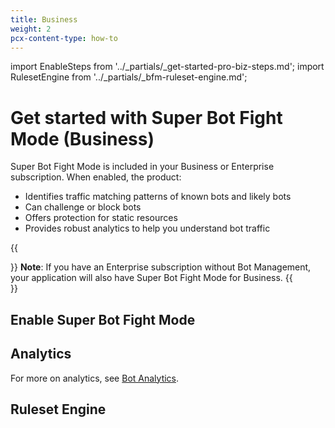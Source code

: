 ```yaml
---
title: Business
weight: 2
pcx-content-type: how-to
---
```


import EnableSteps from '../_partials/_get-started-pro-biz-steps.md';
import RulesetEngine from '../_partials/_bfm-ruleset-engine.md';

# Get started with Super Bot Fight Mode (Business)

Super Bot Fight Mode is included in your Business or Enterprise subscription. When enabled, the product:

- Identifies traffic matching patterns of known bots and likely bots
- Can challenge or block bots
- Offers protection for static resources
- Provides robust analytics to help you understand bot traffic

{{<Aside>}}
**Note**: If you have an Enterprise subscription without Bot Management, your application will also have Super Bot Fight Mode for Business.
{{</Aside>}}

## Enable Super Bot Fight Mode

<EnableSteps />

## Analytics

For more on analytics, see [Bot Analytics](/bot-analytics/biz-and-ent/).

## Ruleset Engine

<RulesetEngine />
